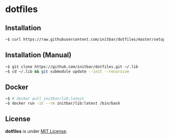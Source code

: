 # dotfiles

## Installation

```bash
~$ curl https://raw.githubusercontent.com/initbar/dotfiles/master/setup.sh | bash
```

## Installation (Manual)

```bash
~$ git clone https://github.com/initbar/dotfiles.git ~/.lib
~$ cd ~/.lib && git submodule update --init --recursive
```

## Docker

```bash
~$ # docker pull initbar/lib:latest
~$ docker run -it --rm initbar/lib:latest /bin/bash
```

## License

**dotfiles** is under [MIT License](./LICENSE).
